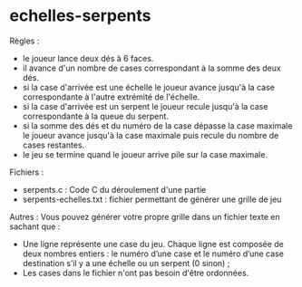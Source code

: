 # echelles-serpents
Règles :
- le joueur lance deux dés à 6 faces.
- il avance d'un nombre de cases correspondant à la somme des deux dés.
- si la case d'arrivée est une échelle le joueur avance jusqu'à la case correspondante
  à l'autre extrémité de l'échelle.
- si la case d'arrivée est un serpent le joueur recule jusqu'à la case correspondante
  à la queue du serpent.
- si la somme des dés et du numéro de la case dépasse la case maximale le joueur avance jusqu'à la case maximale puis
  recule du nombre de cases restantes.
- le jeu se termine quand le joueur arrive pile sur la case maximale.

Fichiers :
- serpents.c : Code C du déroulement d'une partie
- serpents-echelles.txt : fichier permettant de générer une grille de jeu

Autres :
Vous pouvez générer votre propre grille dans un fichier texte en sachant que :
- Une ligne représente une case du jeu. Chaque ligne est composée de deux
nombres entiers : le numéro d’une case et le numéro d’une case destination
s’il y a une échelle ou un serpent (0 sinon) ;
- Les cases dans le fichier n'ont pas besoin d'être ordonnées.

